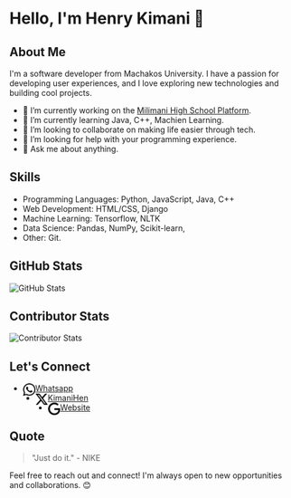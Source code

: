 # Hello, I'm Henry Kimani 👋

## About Me

I'm a software developer from Machakos University. I have a passion for developing user experiences, and I love exploring new technologies and building cool projects.

- 🔭 I’m currently working on the [Milimani High School Platform](https://milimanihighschool.co.ke).
- 🌱 I’m currently learning Java, C++, Machien Learning.
- 👯 I’m looking to collaborate on making life easier through tech.
- 🤔 I’m looking for help with your programming experience.
- 💬 Ask me about anything.

## Skills

- Programming Languages: Python, JavaScript, Java, C++
- Web Development: HTML/CSS, Django
- Machine Learning: Tensorflow, NLTK
- Data Science: Pandas, NumPy, Scikit-learn,
- Other: Git.

## GitHub Stats

![GitHub Stats](https://github-readme-stats.vercel.app/api?username=H3nryK&show_icons=true&theme=dark)

## Contributor Stats

![Contributor Stats](https://github-readme-stats.vercel.app/api/top-langs/?username=H3nryK&layout=compact&theme=dark)

## Let's Connect

- [<img align="left" alt="whatsapp" width="22px" src="whatsapp.svg" /> Whatsapp](https://wa.me/+2547057618424)
- [<img align="left" alt="x" width="22px" src="x.svg" /> KimaniHen](https://twitter.com/KimaniHen)
- [<img align="left" alt="google" width="22px" src="google.svg" /> Website](https://henry.milimanihighschool.co.ke)

## Quote

> "Just do it." - NIKE
  
Feel free to reach out and connect! I'm always open to new opportunities and collaborations. 😊
